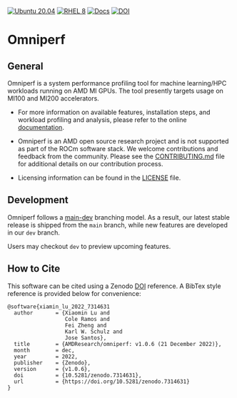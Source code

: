 [![Ubuntu 20.04](https://github.com/AMDResearch/omniperf/actions/workflows/ubuntu-focal.yml/badge.svg)](https://github.com/AMDResearch/omniperf/actions/workflows/ubuntu-focal.yml)
[![RHEL 8](https://github.com/AMDResearch/omniperf/actions/workflows/opensuse.yml/badge.svg)](https://github.com/AMDResearch/omniperf/actions/workflows/opensuse.yml)
[![Docs](https://github.com/AMDResearch/omniperf/actions/workflows/docs.yml/badge.svg)](https://amdresearch.github.io/omniperf/)
[![DOI](https://zenodo.org/badge/561919887.svg)](https://zenodo.org/badge/latestdoi/561919887)


# Omniperf

## General
Omniperf is a system performance profiling tool for machine
learning/HPC workloads running on AMD MI GPUs. The tool presently
targets usage on MI100 and MI200 accelerators.

* For more information on available features, installation steps, and
workload profiling and analysis, please refer to the online
[documentation](https://amdresearch.github.io/omniperf).

* Omniperf is an AMD open source research project and is not supported
as part of the ROCm software stack. We welcome contributions and
feedback from the community. Please see the
[CONTRIBUTING.md](CONTRIBUTING.md) file for additional details on our
contribution process.

* Licensing information can be found in the [LICENSE](LICENSE) file.

## Development 

Omniperf follows a
[main-dev](https://nvie.com/posts/a-successful-git-branching-model/)
branching model. As a result, our latest stable release is shipped
from the `main` branch, while new features are developed in our
`dev` branch.

Users may checkout `dev` to preview upcoming features.

## How to Cite

This software can be cited using a Zenodo
[DOI](https://doi.org/10.5281/zenodo.7314631) reference. A BibTex
style reference is provided below for convenience:

```
@software{xiamin_lu_2022_7314631
  author       = {Xiaomin Lu and
                  Cole Ramos and
                  Fei Zheng and
                  Karl W. Schulz and
                  Jose Santos},
  title        = {AMDResearch/omniperf: v1.0.6 (21 December 2022)},
  month        = dec,
  year         = 2022,
  publisher    = {Zenodo},
  version      = {v1.0.6},
  doi          = {10.5281/zenodo.7314631},
  url          = {https://doi.org/10.5281/zenodo.7314631}
}
```

